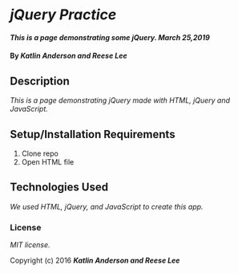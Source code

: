 # _jQuery Practice_

#### _This is a page demonstrating some jQuery. March 25,2019_

#### By _**Katlin Anderson and Reese Lee**_

## Description

_This is a page demonstrating jQuery made with HTML, jQuery and JavaScript._

## Setup/Installation Requirements

1. Clone repo
2. Open HTML file


## Technologies Used

_We used HTML, jQuery, and JavaScript to create this app._

### License

*MIT license.*

Copyright (c) 2016 **_Katlin Anderson and Reese Lee_**
